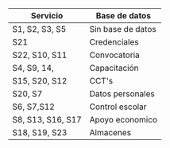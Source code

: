  
| Servicio          | Base de datos     |
| ----------------- | ----------------- |
| S1, S2, S3, S5    | Sin base de datos |
| S21               | Credenciales      |
| S22, S10, S11     | Convocatoria      |
| S4, S9, 14,       | Capacitación      |
| S15, S20, S12     | CCT's             |
| S20, S7           | Datos personales  |
| S6, S7,S12        | Control escolar   |
| S8, S13, S16, S17 | Apoyo economico   |
| S18, S19, S23     | Almacenes         |
